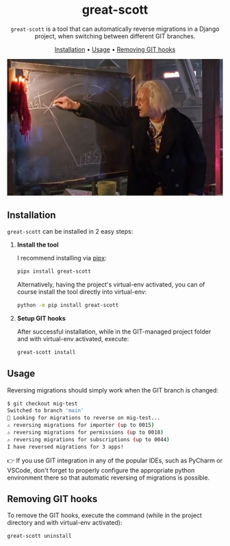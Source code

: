 <div align="center">

# great-scott

`great-scott` is a tool that can automatically reverse migrations in a Django project, when switching between different GIT branches.

[Installation](#installation) •
[Usage](#usage) •
[Removing GIT hooks](#removing-git-hooks)

![doc](img/doc.jpeg)

</div>


## Installation

`great-scott` can be installed in 2 easy steps:

1. **Install the tool**
 
   I recommend installing via [pipx](https://github.com/pypa/pipx):
   ```sh
   pipx install great-scott
   ```

   Alternatively, having the project's virtual-env activated, you can of course install the tool directly into virtual-env:
   ```sh
   python -m pip install great-scott
   ```

2. **Setup GIT hooks**

   After successful installation, while in the GIT-managed project folder and with virtual-env activated, execute:
   ```sh
   great-scott install
   ```


## Usage

Reversing migrations should simply work when the GIT branch is changed:

```sh
$ git checkout mig-test
Switched to branch 'main'
👀 Looking for migrations to reverse on mig-test...
⚠️ reversing migrations for importer (up to 0015)
⚠️ reversing migrations for permissions (up to 0018)
⚠️ reversing migrations for subscriptions (up to 0044)
I have reversed migrations for 3 apps!
```

👉 If you use GIT integration in any of the popular IDEs, such as PyCharm or VSCode, don't forget to properly configure the appropriate python environment there so that automatic reversing of migrations is possible.


## Removing GIT hooks

To remove the GIT hooks, execute the command (while in the project directory and with virtual-env activated):
```sh
great-scott uninstall
```
